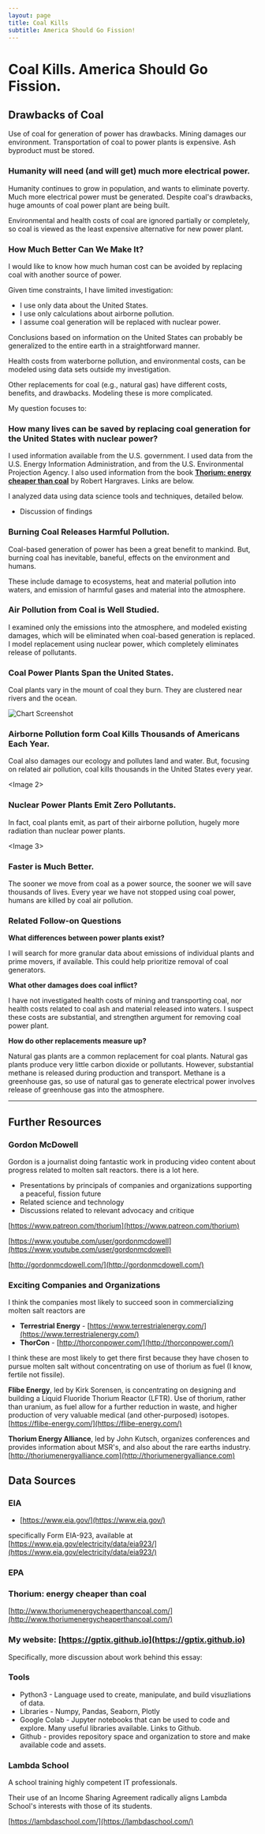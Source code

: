 ```yaml
---
layout: page
title: Coal Kills
subtitle: America Should Go Fission!
---
```

# Coal Kills. America Should Go Fission.

## Drawbacks of Coal

Use of coal for generation of power has drawbacks. Mining damages our environment. Transportation of coal to power plants is expensive. Ash byproduct must be stored.

### Humanity will need (and will get) much more electrical power.

Humanity continues to grow in population, and wants to eliminate poverty. Much more electrical power must be generated. Despite coal's drawbacks, huge amounts of coal power plant are being built. 

Environmental and health costs of coal are ignored partially or completely, so coal is viewed as the least expensive alternative for new power plant.

### How Much Better Can We Make It?

I would like to know how much human cost can be avoided by replacing coal with another source of power. 

Given time constraints, I have limited investigation:
- I use only data about the United States.
- I use only calculations about airborne pollution.
- I assume coal generation will be replaced with nuclear power.

Conclusions based on information on the United States can probably be generalized to the entire earth in a straightforward manner.

Health costs from waterborne pollution, and environmental costs, can be modeled using data sets outside my investigation.

Other replacements for coal (e.g., natural gas) have different costs, benefits, and drawbacks. Modeling these is more complicated.

My question focuses to:

### How many lives can be saved by replacing coal generation for the United States with nuclear power?

I used information available from the U.S. government. I used data from the U.S. Energy Information Administration, and from the U.S. Environmental Projection Agency. I also used information from the book [__Thorium: energy cheaper than coal__](http://www.thoriumenergycheaperthancoal.com/) by Robert Hargraves. Links are below.

I analyzed data using data science tools and techniques, detailed below.
 
* Discussion of findings

### Burning Coal Releases Harmful Pollution.
Coal-based generation of power has been a great benefit to mankind. But, burning coal has inevitable, baneful, effects on the environment and humans. 

These include damage to ecosystems, heat and material pollution into waters, and emission of harmful gases and material into the atmosphere.

### Air Pollution from Coal is Well Studied.
I examined only the emissions into the atmosphere, and modeled existing damages, which will be eliminated when coal-based generation is replaced. I model replacement using nuclear power, which completely eliminates release of pollutants.

### Coal Power Plants Span the United States.

Coal plants vary in the mount of coal they burn. They are clustered near rivers and the ocean.

![Chart Screenshot](https://raw.githubusercontent.com/gptix/data-visualization/master/Coal_Plants_US_2018.png)

### Airborne Pollution form Coal Kills Thousands of Americans Each Year.

Coal also damages our ecology and pollutes land and water. But, focusing on related air pollution, coal kills thousands in the United States every year.

<Image 2>

### Nuclear Power Plants Emit Zero Pollutants.

In fact, coal plants emit, as part of their airborne pollution, hugely more radiation than nuclear power plants.

<Image 3>

### Faster is Much Better.

The sooner we move from coal as a power source, the sooner we will save thousands of lives. Every year we have not stopped using coal power, humans are killed by coal air pollution.

### Related Follow-on Questions

**What differences between power plants exist?**

I will search for more granular data about emissions of individual plants and prime movers, if available. This could help prioritize removal of coal generators.

**What other damages does coal inflict?**

I have not investigated health costs of mining and transporting coal, nor health costs related to coal ash and material released into waters. I suspect these costs are substantial, and strengthen argument for removing coal power plant.

**How do other replacements measure up?**

Natural gas plants are a common replacement for coal plants. Natural gas plants produce very little carbon dioxide or pollutants. However, substantial methane is released during production and transport. Methane is a greenhouse gas, so use of natural gas to generate electrical power involves release of greenhouse gas into the atmosphere.

---
## Further Resources

### Gordon McDowell

Gordon is a journalist doing fantastic work in producing video content about progress related to molten salt reactors. there is a lot here. 
- Presentations by principals of companies and organizations supporting a peaceful, fission future
- Related science and technology
- Discussions related to relevant advocacy and critique

[https://www.patreon.com/thorium](https://www.patreon.com/thorium)

[https://www.youtube.com/user/gordonmcdowell](https://www.youtube.com/user/gordonmcdowell)

[http://gordonmcdowell.com/](http://gordonmcdowell.com/)

### Exciting Companies and Organizations
I think the companies most likely to succeed soon in commercializing molten salt reactors are
- **Terrestrial Energy** - [https://www.terrestrialenergy.com/](https://www.terrestrialenergy.com/) 
- **ThorCon** - [http://thorconpower.com/](http://thorconpower.com/)

I think these are most likely to get there first because they have chosen to pursue molten salt without concentrating on use of thorium as fuel (I know, fertile not fissile).

**Flibe Energy**, led by Kirk Sorensen, is concentrating on designing and building a Liquid Fluoride Thorium Reactor (LFTR). Use of thorium, rather than uranium, as fuel allow for a further reduction in waste, and higher production of very valuable medical (and other-purposed) isotopes.
[https://flibe-energy.com/](https://flibe-energy.com/)

**Thorium Energy Alliance**, led by John Kutsch, organizes conferences and provides information about MSR's, and also about the rare earths industry.
[http://thoriumenergyalliance.com](http://thoriumenergyalliance.com)

## Data Sources
### EIA
- [https://www.eia.gov/](https://www.eia.gov/)

specifically Form EIA-923, available at [https://www.eia.gov/electricity/data/eia923/](https://www.eia.gov/electricity/data/eia923/)

### EPA

### Thorium: energy cheaper than coal
[http://www.thoriumenergycheaperthancoal.com/](http://www.thoriumenergycheaperthancoal.com/)


### My website: [https://gptix.github.io](https://gptix.github.io)
Specifically, more discussion about work behind this essay: 

### Tools
- Python3 - Language used to create, manipulate, and build visuzliations of data.
- Libraries - Numpy, Pandas, Seaborn, Plotly
- Google Colab - Jupyter notebooks that can be used to code and explore. Many useful libraries available. Links to Github.
- Github - provides repository space and organization to store and make available code and assets.

### Lambda School
A school training highly competent IT professionals. 

Their use of an Income Sharing Agreement radically aligns Lambda School's interests with those of its students.

[https://lambdaschool.com/](https://lambdaschool.com/)
